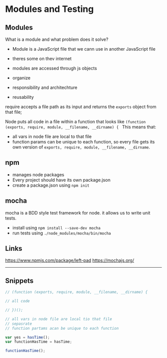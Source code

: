 # Modules and Testing

## Modules 

What is a module and what problem does it solve?

* Module is a JavaScript file that we cann use in another JavaScript file
* theres some on thev internet
* modules are accessed through js objects

* organize 
* responsibility and architechture
* reusability

require accepts a file path as its input and returns the `exports` object from that file;

Node puts all code in a file within a function that looks like `(function (exports, require, module, __filename, __dirname) { `
This means that:

* all vars in node file are local to that file
* function params can be unique to each function, so every file gets its own version of `exports, require, module, __filename, __dirname`.

## npm

- manages node packages 
- Every project should have its own package.json 
- create a package.json using `npm init`

## mocha

mocha is a BDD style test framework for node. it allows us to write unit tests.

- install using `npm install --save-dev mocha`
- run tests using `./node_modules/mocha/bin/mocha`

## Links

https://www.npmjs.com/package/left-pad
https://mochajs.org/

---
 
## Snippets

```js
// (function (exports, require, module, __filename, __dirname) { 

// all code

// })();

// all vars in node file are local tio that file
// sepasrate
// function partams acan be unique to each function
```


```js
var yes = hasTime();
var functionHasTime = hasTime;

functionHasTime();
```